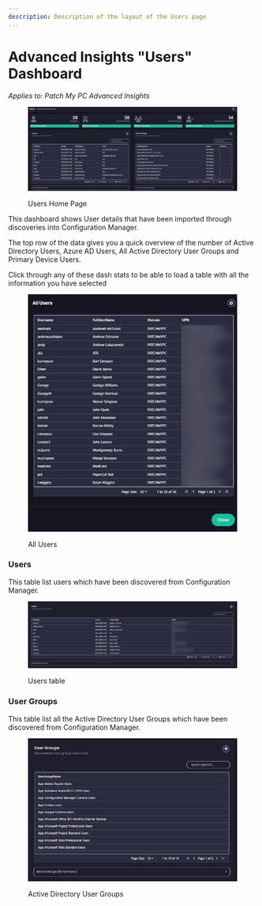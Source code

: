 ```yaml
---
description: Description of the layout of the Users page
---
```


# Advanced Insights "Users" Dashboard

_Applies to: Patch My PC Advanced Insights_

<figure><img src="/_images/gitbook/image%20%28490%29.png" alt=""><figcaption><p>Users Home Page</p></figcaption></figure>

This dashboard shows User details that have been imported through discoveries into Configuration Manager.

The top row of the data gives you a quick overview of the number of Active Directory Users, Azure AD Users, All Active Directory User Groups and Primary Device Users.

Click through any of these dash stats to be able to load a table with all the information you have selected

<figure><img src="/_images/gitbook/image%20%28498%29.png" alt=""><figcaption><p>All Users</p></figcaption></figure>

### Users

This table list users which have been discovered from Configuration Manager.

<figure><img src="/_images/gitbook/image%20%28505%29.png" alt=""><figcaption><p>Users table</p></figcaption></figure>

### User Groups

This table list all the Active Directory User Groups which have been discovered from Configuration Manager.

<figure><img src="/_images/gitbook/image%20%28506%29.png" alt=""><figcaption><p>Active Directory User Groups</p></figcaption></figure>
